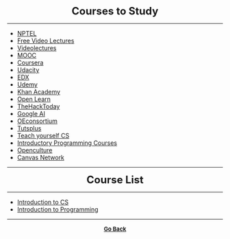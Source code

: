 <p align="center">
  <b>
  <font size="+2">Courses to Study</font>
  </b>
</p>

---

  - [NPTEL](http://nptel.ac.in/)
  - [Free Video Lectures](https://freevideolectures.com/)
  - [Videolectures](http://videolectures.net/)
  - [MOOC](http://mooc.org/)
  - [Coursera](https://www.coursera.org/)
  - [Udacity](https://in.udacity.com/)
  - [EDX](https://www.edx.org/)
  - [Udemy](https://www.udemy.com/)
  - [Khan Academy](https://www.khanacademy.org/)
  - [Open Learn](http://www.open.edu/openlearn/)
  - [TheHackToday](https://thehacktoday.com/35-courses-can-learn-code-free/)
  - [Google AI](https://ai.google)
  - [OEconsortium](http://www.oeconsortium.org/)
  - [Tutsplus](https://tutsplus.com/)
  - [Teach yourself CS](https://teachyourselfcs.com/)
  - [Introductory Programming Courses](https://ocw.mit.edu/courses/intro-programming/)
  - [Openculture](http://www.openculture.com/)
  - [Canvas Network](https://www.canvas.net/)

---

<p align="center">
  <b>
  <font size="+2">Course List</font>
  </b>
</p>

---

  - [Introduction to CS](https://online-learning.harvard.edu/course/cs50-introduction-computer-science)
  - [Introduction to Programming](http://www.souravsengupta.com/int2pro2014/index.html)

---

<p align="center">
  <b>
  <a href="https://gs1293.github.io/resource.html"> <font size="-1">Go Back</font></a>
  </b>
</p>
